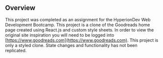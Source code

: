 ## Overview
This project was completed as an assignment for the HyperionDev Web Development Bootcamp. This project is a clone of the Goodreads home page created using React.js and custom style sheets. In order to view the original site inspiration you will need to be logged into [https://www.goodreads.com](https://www.goodreads.com). This project is only a styled clone. State changes and functionality has not been replicated. 